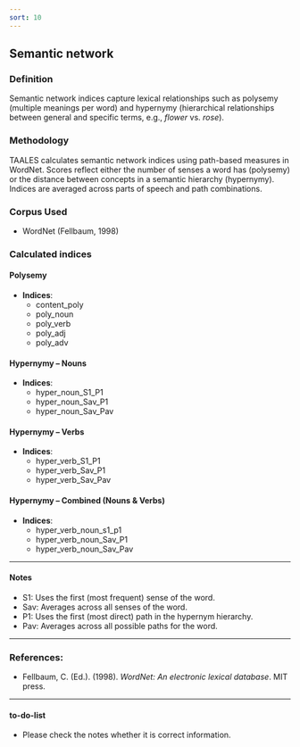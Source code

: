 ```yaml
---
sort: 10
---
```


## Semantic network

### Definition
Semantic network indices capture lexical relationships such as polysemy (multiple meanings per word) and hypernymy (hierarchical relationships between general and specific terms, e.g., *flower* vs. *rose*).

### Methodology
TAALES calculates semantic network indices using path-based measures in WordNet. Scores reflect either the number of senses a word has (polysemy) or the distance between concepts in a semantic hierarchy (hypernymy). Indices are averaged across parts of speech and path combinations.

### Corpus Used
- WordNet (Fellbaum, 1998)

### Calculated indices

#### Polysemy

- **Indices**:  
  - content_poly
  - poly_noun
  - poly_verb
  - poly_adj
  - poly_adv

#### Hypernymy – Nouns

- **Indices**:  
  - hyper_noun_S1_P1 
  - hyper_noun_Sav_P1
  - hyper_noun_Sav_Pav

#### Hypernymy – Verbs

- **Indices**:  
  - hyper_verb_S1_P1  
  - hyper_verb_Sav_P1
  - hyper_verb_Sav_Pav

#### Hypernymy – Combined (Nouns & Verbs)

- **Indices**:  
  - hyper_verb_noun_s1_p1
  - hyper_verb_noun_Sav_P1
  - hyper_verb_noun_Sav_Pav

---

#### Notes

- S1: Uses the first (most frequent) sense of the word.  
- Sav: Averages across all senses of the word.  
- P1: Uses the first (most direct) path in the hypernym hierarchy.  
- Pav: Averages across all possible paths for the word.

---

### References:
- Fellbaum, C. (Ed.). (1998). *WordNet: An electronic lexical database*. MIT press.
---

#### to-do-list
- Please check the notes whether it is correct information.
